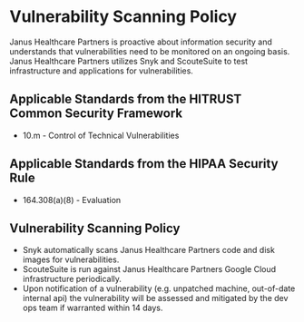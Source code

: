 # Vulnerability Scanning Policy

Janus Healthcare Partners is proactive about information security and understands that vulnerabilities need to be monitored on an ongoing basis. Janus Healthcare Partners utilizes Snyk and ScouteSuite to test infrastructure and applications for vulnerabilities.

## Applicable Standards from the HITRUST Common Security Framework

* 10.m - Control of Technical Vulnerabilities

## Applicable Standards from the HIPAA Security Rule

* 164.308(a)(8) - Evaluation

## Vulnerability Scanning Policy

* Snyk automatically scans Janus Healthcare Partners code and disk images for vulnerabilities.
* ScouteSuite is run against Janus Healthcare Partners Google Cloud infrastructure periodically.
* Upon notification of a vulnerability (e.g. unpatched machine, out-of-date internal api) the vulnerability will be assessed and mitigated by the dev ops team if warranted within 14 days.
